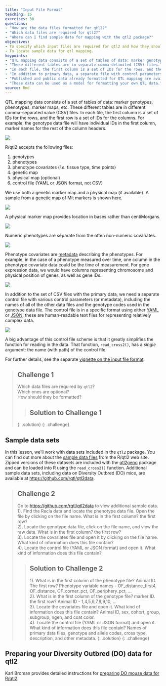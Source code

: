 ```yaml
---
title: "Input File Format"
teaching: 15
exercises: 30
questions:
- "How are the data files formatted for qtl2?"
- "Which data files are required for qtl2?"
- "Where can I find sample data for mapping with the qtl2 package?"
objectives:
- To specify which input files are required for qtl2 and how they should be formatted.
- To locate sample data for qtl mapping.
keypoints:
- "QTL mapping data consists of a set of tables of data: marker genotypes, phenotypes, marker maps, etc."
- "These different tables are in separate comma-delimited (CSV) files."
- "In each file, the first column is a set of IDs for the rows, and the first row is a set of IDs for the columns."
- "In addition to primary data, a separate file with control parameters (or metadata) in either [YAML](http://www.yaml.org) or [JSON](http://json.org) format is required."
- "Published and public data already formatted for QTL mapping are available on the web."
- "These data can be used as a model for formatting your own QTL data."
source: Rmd
---
```




QTL mapping data consists of a set of tables of data: marker
genotypes, phenotypes, marker maps, etc. These different tables are in different comma-separated value (CSV) files. In each file, the first column is a set of IDs for the rows, and the first row is a set of IDs for the columns. For example, the genotype data file will have individual IDs in the first column, marker names for the rest of the column headers.

![](../fig/iron-geno-sample.png)

R/qtl2 accepts the following files:
1. genotypes
2. phenotypes
3. phenotype covariates (*i.e.* tissue type, time points)  
4. genetic map  
5. physical map (optional)  
6. control file (YAML or JSON format, not CSV)

We use both a genetic marker map and a physical map (if available). A sample from a genetic map of Mit markers is shown here.

![](../fig/iron-geno-map-sample.png)

A physical marker map provides location in bases rather than centiMorgans.

![](../fig/iron-phys-map-sample.png)

Numeric phenotypes are separate from the often non-numeric covariates.

![](../fig/iron-pheno-sample.png)

Phenotype covariates are [metadata](https://en.wikipedia.org/wiki/Metadata) describing the phenotypes. For example, in the case of a phenotype measured over time, one column in the phenotype covariate data could be the time of measurement. For gene expression data, we would have columns representing chromosome and physical position of genes, as well as gene IDs.

![](../fig/iron-phenocovar-sample.png)

In addition to the set of CSV files with the primary data, we need a separate control file with various control parameters
(or metadata), including the names of all of the other data files and the genotype codes used in the genotype data file. The control file is in a specific format using either [YAML](http://www.yaml.org) or
[JSON](http://json.org); these are human-readable text files for
representing relatively complex data.

![](../fig/iron-control-file-sample.png)


A big advantage of this control file scheme is that it greatly
simplifies the function for reading in the data. That function,
`read_cross2()`, has a _single_ argument: the name (with path) of the control file.

For further details, see the separate [vignette on the input file format](http://kbroman.org/qtl2/assets/vignettes/input_files.html).

> ## Challenge 1
> Which data files are required by `qtl2`?  
> Which ones are optional?  
> How should they be formatted?
>
> > ## Solution to Challenge 1
> >
> {: .solution}
{: .challenge}

## Sample data sets

In this lesson, we'll work with data sets included in the `qtl2` package. You can find out more about the [sample data files](http://kbroman.org/qtl2/pages/sampledata.html) from the R/qtl2 web site. Zipped versions of these datasets are included with the [qtl2geno](https://github.com/rqtl/qtl2geno) package and can be loaded into R using the `read_cross2()` function.
Additional sample data sets, including data on Diversity Outbred (DO) mice, are available at <https://github.com/rqtl/qtl2data>.

> ## Challenge 2
> Go to <https://github.com/rqtl/qtl2data> to view additional sample data.  
> 1). Find the Recla data and locate the phenotype data file. Open the file by clicking on the file name. What is in the first column? the first row?  
> 2). Locate the genotype data file, click on the file name, and view the raw data. What is in the first column? the first row?  
> 3). Locate the covariates file and open it by clicking on the file name. What kind of information does this file contain?  
> 4). Locate the control file (YAML or JSON format) and open it. What kind of information does this file contain?  
>
> > ## Solution to Challenge 2
> >
> > 1). What is in the first column of the phenotype file? Animal ID. The first row? Phenotype variable names - OF_distance_first4, OF_distance, OF_corner_pct, OF_periphery_pct, ...  
> > 2). What is in the first column of the genotype file? marker ID. the first row? Animal ID - 1,4,5,6,7,8,9,10, ...  
> 3). Locate the covariates file and open it. What kind of information does this file contain? Animal ID, sex, cohort, group, subgroup, ngen, and coat color.  
> 4). Locate the control file (YAML or JSON format) and open it. What kind of information does this file contain? Names of primary data files, genotype and allele codes, cross type, description, and other metadata.
> {: .solution}
{: .challenge}


## Preparing your Diversity Outbred (DO) data for qtl2

Karl Broman provides detailed instructions for [preparing DO mouse data for R/qtl2](https://kbroman.org/qtl2/pages/prep_do_data.html).







